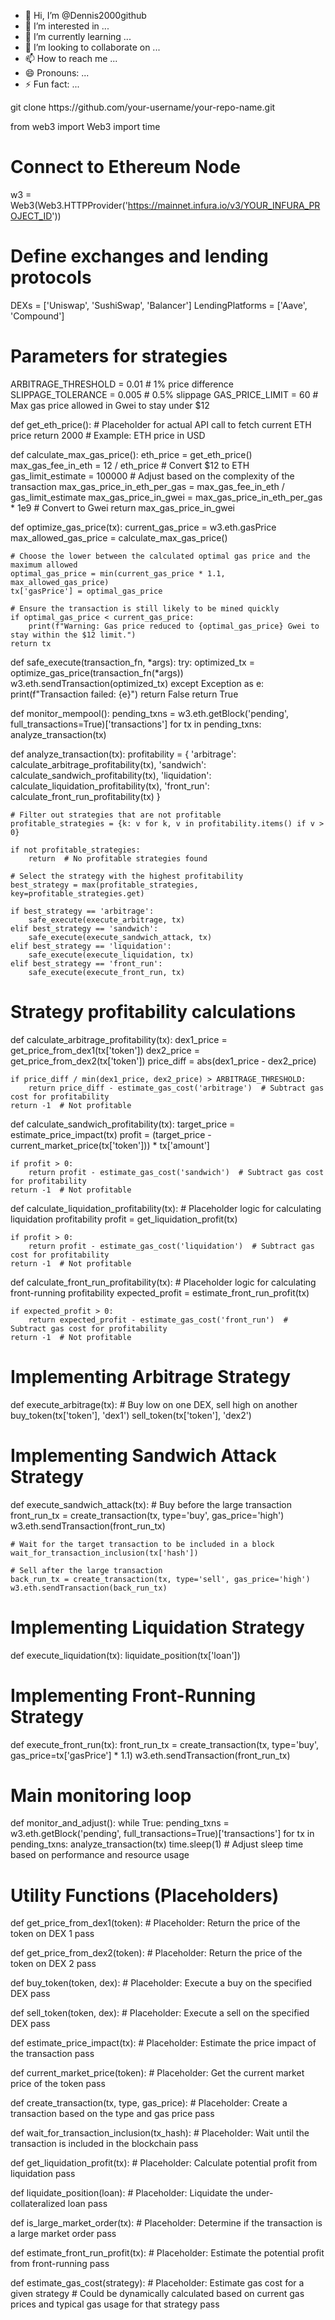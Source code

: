 - 👋 Hi, I’m @Dennis2000github
- 👀 I’m interested in ...
- 🌱 I’m currently learning ...
- 💞️ I’m looking to collaborate on ...
- 📫 How to reach me ...
- 😄 Pronouns: ...
- ⚡ Fun fact: ...

<!---
Dennis2000github/Dennis2000github is a ✨ special ✨ repository because its `README.md` (this file) appears on your GitHub profile.
You can click the Preview link to take a look at your changes.
--->git clone https://github.com/your-username/your-repo-name.git
from web3 import Web3
import time

# Connect to Ethereum Node
w3 = Web3(Web3.HTTPProvider('https://mainnet.infura.io/v3/YOUR_INFURA_PROJECT_ID'))

# Define exchanges and lending protocols
DEXs = ['Uniswap', 'SushiSwap', 'Balancer']
LendingPlatforms = ['Aave', 'Compound']

# Parameters for strategies
ARBITRAGE_THRESHOLD = 0.01  # 1% price difference
SLIPPAGE_TOLERANCE = 0.005   # 0.5% slippage
GAS_PRICE_LIMIT = 60  # Max gas price allowed in Gwei to stay under $12

def get_eth_price():
    # Placeholder for actual API call to fetch current ETH price
    return 2000  # Example: ETH price in USD

def calculate_max_gas_price():
    eth_price = get_eth_price()
    max_gas_fee_in_eth = 12 / eth_price  # Convert $12 to ETH
    gas_limit_estimate = 100000  # Adjust based on the complexity of the transaction
    max_gas_price_in_eth_per_gas = max_gas_fee_in_eth / gas_limit_estimate
    max_gas_price_in_gwei = max_gas_price_in_eth_per_gas * 1e9  # Convert to Gwei
    return max_gas_price_in_gwei

def optimize_gas_price(tx):
    current_gas_price = w3.eth.gasPrice
    max_allowed_gas_price = calculate_max_gas_price()
    
    # Choose the lower between the calculated optimal gas price and the maximum allowed
    optimal_gas_price = min(current_gas_price * 1.1, max_allowed_gas_price)
    tx['gasPrice'] = optimal_gas_price
    
    # Ensure the transaction is still likely to be mined quickly
    if optimal_gas_price < current_gas_price:
        print(f"Warning: Gas price reduced to {optimal_gas_price} Gwei to stay within the $12 limit.")
    return tx

def safe_execute(transaction_fn, *args):
    try:
        optimized_tx = optimize_gas_price(transaction_fn(*args))
        w3.eth.sendTransaction(optimized_tx)
    except Exception as e:
        print(f"Transaction failed: {e}")
        return False
    return True

def monitor_mempool():
    pending_txns = w3.eth.getBlock('pending', full_transactions=True)['transactions']
    for tx in pending_txns:
        analyze_transaction(tx)

def analyze_transaction(tx):
    profitability = {
        'arbitrage': calculate_arbitrage_profitability(tx),
        'sandwich': calculate_sandwich_profitability(tx),
        'liquidation': calculate_liquidation_profitability(tx),
        'front_run': calculate_front_run_profitability(tx)
    }

    # Filter out strategies that are not profitable
    profitable_strategies = {k: v for k, v in profitability.items() if v > 0}

    if not profitable_strategies:
        return  # No profitable strategies found

    # Select the strategy with the highest profitability
    best_strategy = max(profitable_strategies, key=profitable_strategies.get)

    if best_strategy == 'arbitrage':
        safe_execute(execute_arbitrage, tx)
    elif best_strategy == 'sandwich':
        safe_execute(execute_sandwich_attack, tx)
    elif best_strategy == 'liquidation':
        safe_execute(execute_liquidation, tx)
    elif best_strategy == 'front_run':
        safe_execute(execute_front_run, tx)

# Strategy profitability calculations
def calculate_arbitrage_profitability(tx):
    dex1_price = get_price_from_dex1(tx['token'])
    dex2_price = get_price_from_dex2(tx['token'])
    price_diff = abs(dex1_price - dex2_price)
    
    if price_diff / min(dex1_price, dex2_price) > ARBITRAGE_THRESHOLD:
        return price_diff - estimate_gas_cost('arbitrage')  # Subtract gas cost for profitability
    return -1  # Not profitable

def calculate_sandwich_profitability(tx):
    target_price = estimate_price_impact(tx)
    profit = (target_price - current_market_price(tx['token'])) * tx['amount']
    
    if profit > 0:
        return profit - estimate_gas_cost('sandwich')  # Subtract gas cost for profitability
    return -1  # Not profitable

def calculate_liquidation_profitability(tx):
    # Placeholder logic for calculating liquidation profitability
    profit = get_liquidation_profit(tx)
    
    if profit > 0:
        return profit - estimate_gas_cost('liquidation')  # Subtract gas cost for profitability
    return -1  # Not profitable

def calculate_front_run_profitability(tx):
    # Placeholder logic for calculating front-running profitability
    expected_profit = estimate_front_run_profit(tx)
    
    if expected_profit > 0:
        return expected_profit - estimate_gas_cost('front_run')  # Subtract gas cost for profitability
    return -1  # Not profitable

# Implementing Arbitrage Strategy
def execute_arbitrage(tx):
    # Buy low on one DEX, sell high on another
    buy_token(tx['token'], 'dex1')
    sell_token(tx['token'], 'dex2')

# Implementing Sandwich Attack Strategy
def execute_sandwich_attack(tx):
    # Buy before the large transaction
    front_run_tx = create_transaction(tx, type='buy', gas_price='high')
    w3.eth.sendTransaction(front_run_tx)

    # Wait for the target transaction to be included in a block
    wait_for_transaction_inclusion(tx['hash'])

    # Sell after the large transaction
    back_run_tx = create_transaction(tx, type='sell', gas_price='high')
    w3.eth.sendTransaction(back_run_tx)

# Implementing Liquidation Strategy
def execute_liquidation(tx):
    liquidate_position(tx['loan'])

# Implementing Front-Running Strategy
def execute_front_run(tx):
    front_run_tx = create_transaction(tx, type='buy', gas_price=tx['gasPrice'] * 1.1)
    w3.eth.sendTransaction(front_run_tx)

# Main monitoring loop
def monitor_and_adjust():
    while True:
        pending_txns = w3.eth.getBlock('pending', full_transactions=True)['transactions']
        for tx in pending_txns:
            analyze_transaction(tx)
        time.sleep(1)  # Adjust sleep time based on performance and resource usage

# Utility Functions (Placeholders)
def get_price_from_dex1(token):
    # Placeholder: Return the price of the token on DEX 1
    pass

def get_price_from_dex2(token):
    # Placeholder: Return the price of the token on DEX 2
    pass

def buy_token(token, dex):
    # Placeholder: Execute a buy on the specified DEX
    pass

def sell_token(token, dex):
    # Placeholder: Execute a sell on the specified DEX
    pass

def estimate_price_impact(tx):
    # Placeholder: Estimate the price impact of the transaction
    pass

def current_market_price(token):
    # Placeholder: Get the current market price of the token
    pass

def create_transaction(tx, type, gas_price):
    # Placeholder: Create a transaction based on the type and gas price
    pass

def wait_for_transaction_inclusion(tx_hash):
    # Placeholder: Wait until the transaction is included in the blockchain
    pass

def get_liquidation_profit(tx):
    # Placeholder: Calculate potential profit from liquidation
    pass

def liquidate_position(loan):
    # Placeholder: Liquidate the under-collateralized loan
    pass

def is_large_market_order(tx):
    # Placeholder: Determine if the transaction is a large market order
    pass

def estimate_front_run_profit(tx):
    # Placeholder: Estimate the potential profit from front-running
    pass

def estimate_gas_cost(strategy):
    # Placeholder: Estimate gas cost for a given strategy
    # Could be dynamically calculated based on current gas prices and typical gas usage for that strategy
    pass
    
